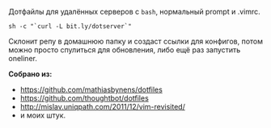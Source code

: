 Дотфайлы для удалённых серверов с `bash`, нормальный prompt и .vimrc.

    sh -c "`curl -L bit.ly/dotserver`"
    
Склонит репу в домашнюю папку и создаст ссылки для конфигов, потом можно просто спулиться для обновления, либо ещё раз запустить oneliner.

**Собрано из:**

* https://github.com/mathiasbynens/dotfiles
* https://github.com/thoughtbot/dotfiles
* http://mislav.uniqpath.com/2011/12/vim-revisited/
* и моих штук.
